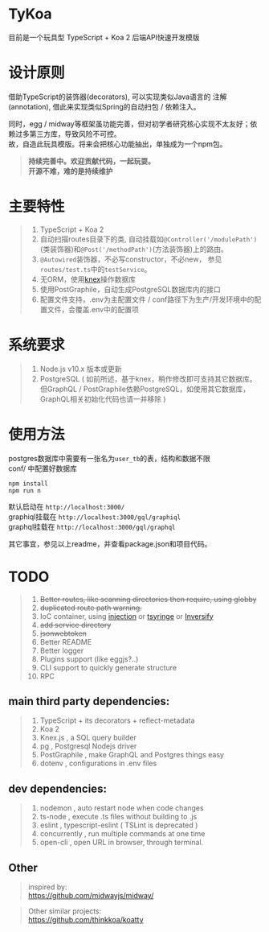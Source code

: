 #  TyKoa  
目前是一个玩具型 TypeScript + Koa 2 后端API快速开发模版  

# 设计原则  
借助TypeScript的装饰器(decorators), 可以实现类似Java语言的 注解(annotation), 借此来实现类似Spring的自动扫包 / 依赖注入。  

同时，egg / midway等框架虽功能完善，但对初学者研究核心实现不太友好；依赖过多第三方库，导致风险不可控。  
故，自造此玩具模版。将来会把核心功能抽出，单独成为一个npm包。  

> **持续完善中。欢迎贡献代码，一起玩耍。  
开源不难，难的是持续维护**


# 主要特性
> 1. TypeScript + Koa 2
> 1. 自动扫描routes目录下的类, 自动挂载如`@Controller('/modulePath')`(类装饰器)和`@Post('/methodPath')`(方法装饰器)上的路由。
> 1. `@Autowired`装饰器，不必写constructor，不必new， 参见`routes/test.ts`中的`testService`。  
> 1. 无ORM，使用[knex](https://knexjs.org/)操作数据库  
> 1. 使用PostGraphile，自动生成PostgreSQL数据库内的接口
> 1. 配置文件支持，.env为主配置文件 / conf路径下为生产/开发环境中的配置文件，会覆盖.env中的配置项

# 系统要求  
> 1. Node.js v10.x 版本或更新  
> 1. PostgreSQL ( 如前所述，基于knex，稍作修改即可支持其它数据库。但GraphQL / PostGraphile依赖PostgreSQL，如使用其它数据库，GraphQL相关初始化代码也请一并移除 )  

# 使用方法  
postgres数据库中需要有一张名为`user_tb`的表，结构和数据不限  
conf/ 中配置好数据库  
```
npm install  
npm run n
```
默认启动在 `http://localhost:3000/`  
graphiql挂载在 `http://localhost:3000/gql/graphiql`  
graphql挂载在 `http://localhost:3000/gql/graphql`  

其它事宜，参见以上readme，并查看package.json和项目代码。  


# TODO  

> 1. ~~Better routes, like scanning directories then require, using globby~~  
> 1. ~~duplicated route path warning.~~  
> 1. IoC container, using [injection](injection) or [tsyringe](https://github.com/microsoft/tsyringe) or [Inversify](https://github.com/inversify/InversifyJS)
> 1. ~~add service directory~~
> 1. ~~jsonwebtoken~~
> 1. Better README
> 1. Better logger
> 1. Plugins support (like eggjs?..)
> 1. CLI support to quickly generate structure
> 1. RPC


## main third party dependencies:  
> 1. TypeScript + its decorators + reflect-metadata  
> 1. Koa 2
> 1. Knex.js , a SQL query builder
> 1. pg , Postgresql Nodejs driver
> 1. PostGraphile , make GraphQL and Postgres things easy
> 1. dotenv , configurations in .env files


## dev dependencies:  
> 1. nodemon , auto restart node when code changes
> 1. ts-node , execute .ts files without building to .js
> 1. eslint , typescript-eslint ( TSLint is deprecated )
> 1. concurrently , run multiple commands at one time
> 1. open-cli , open URL in browser, through terminal.  

## Other
> inspired by:  
https://github.com/midwayjs/midway/  

> Other similar projects:  
https://github.com/thinkkoa/koatty
